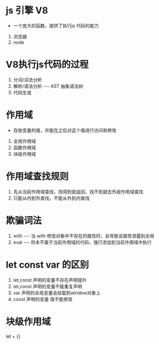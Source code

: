 # js 引擎 V8
- 一个庞大的函数，提供了执行js 代码的能力
1. 浏览器
2. node

# V8执行js代码的过程
1. 分词/词法分析
2. 解析/语法分析 --- AST 抽象语法树
3. 代码生成


# 作用域
- 存放变量的值，并能在之后对这个值进行访问和修改
1. 全局作用域
2. 函数作用域
3. 块级作用域

# 作用域查找规则
1. 先从当前作用域查找，找得到就返回，找不到就去外层作用域查找
2. 只能从内到外查找，不能从外到内查找

# 欺骗词法
1. with --- 当 with 修改对象中不存在的属性时，会导致该属性泄露到全局
2. eval --- 将本不属于当前作用域的代码，强行添加到当前作用域中执行

# let const var 的区别
1. let,const 声明的变量不存在声明提升
2. let,const 声明的变量不能重复声明
3. var 声明的全局变量会挂载到window对象上
4. const 声明的变量 值不能修改

# 块级作用域
let + {}
